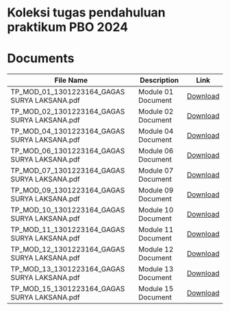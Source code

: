 # Koleksi tugas pendahuluan praktikum PBO 2024

# Documents

| File Name                                      | Description        | Link                                                  |
|------------------------------------------------|--------------------|-------------------------------------------------------|
| TP_MOD_01_1301223164_GAGAS SURYA LAKSANA.pdf  | Module 01 Document | [Download](./docs/TP_MOD_01_1301223164_GAGAS%20SURYA%20LAKSANA.pdf) |
| TP_MOD_02_1301223164_GAGAS SURYA LAKSANA.pdf  | Module 02 Document | [Download](./docs/TP_MOD_02_1301223164_GAGAS%20SURYA%20LAKSANA.pdf) |
| TP_MOD_04_1301223164_GAGAS SURYA LAKSANA.pdf  | Module 04 Document | [Download](./docs/TP_MOD_04_1301223164_GAGAS%20SURYA%20LAKSANA.pdf) |
| TP_MOD_06_1301223164_GAGAS SURYA LAKSANA.pdf  | Module 06 Document | [Download](./docs/TP_MOD_06_1301223164_GAGAS%20SURYA%20LAKSANA.pdf) |
| TP_MOD_07_1301223164_GAGAS SURYA LAKSANA.pdf  | Module 07 Document | [Download](./docs/TP_MOD_07_1301223164_GAGAS%20SURYA%20LAKSANA.pdf) |
| TP_MOD_09_1301223164_GAGAS SURYA LAKSANA.pdf  | Module 09 Document | [Download](./docs/TP_MOD_09_1301223164_GAGAS%20SURYA%20LAKSANA.pdf) |
| TP_MOD_10_1301223164_GAGAS SURYA LAKSANA.pdf  | Module 10 Document | [Download](./docs/TP_MOD_10_1301223164_GAGAS%20SURYA%20LAKSANA.pdf) |
| TP_MOD_11_1301223164_GAGAS SURYA LAKSANA.pdf  | Module 11 Document | [Download](./docs/TP_MOD_11_1301223164_GAGAS%20SURYA%20LAKSANA.pdf) |
| TP_MOD_12_1301223164_GAGAS SURYA LAKSANA.pdf  | Module 12 Document | [Download](./docs/TP_MOD_12_1301223164_GAGAS%20SURYA%20LAKSANA.pdf) |
| TP_MOD_13_1301223164_GAGAS SURYA LAKSANA.pdf  | Module 13 Document | [Download](./docs/TP_MOD_13_1301223164_GAGAS%20SURYA%20LAKSANA.pdf) |
| TP_MOD_15_1301223164_GAGAS SURYA LAKSANA.pdf  | Module 15 Document | [Download](./docs/TP_MOD_15_1301223164_GAGAS%20SURYA%20LAKSANA.pdf) |